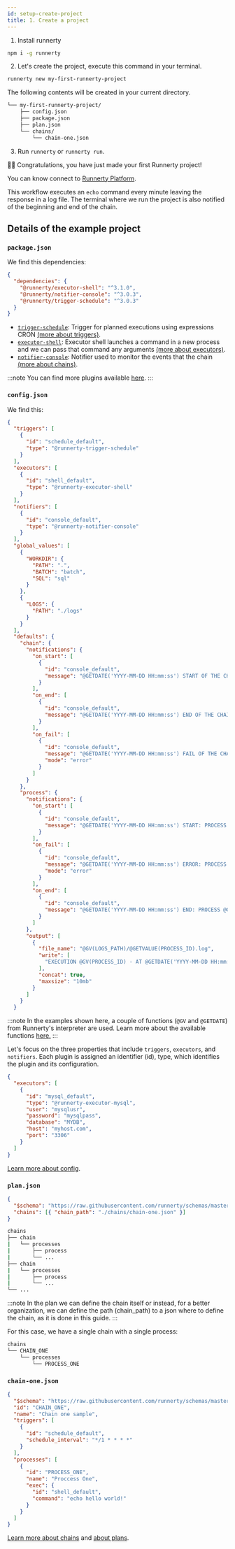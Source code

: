 ```yaml
---
id: setup-create-project
title: 1. Create a project
---
```


1. Install runnerty

```bash npm2yarn
npm i -g runnerty
```

2. Let's create the project, execute this command in your terminal.

```bash npm2yarn
runnerty new my-first-runnerty-project
```

The following contents will be created in your current directory.

```sh
└── my-first-runnerty-project/
    ├── config.json
    ├── package.json
    ├── plan.json
    └── chains/
        └── chain-one.json
```

3. Run `runnerty` or `runnerty run`.

🎉🎉 Congratulations, you have just made your first Runnerty project!

You can know connect to [Runnerty Platform](connect-to-platform).

This workflow executes an `echo` command every minute leaving the response in a log file. The terminal where we run the project is also notified of the beginning and end of the chain.

## Details of the example project

### `package.json`

We find this dependencies:

```json
{
  "dependencies": {
    "@runnerty/executor-shell": "^3.1.0",
    "@runnerty/notifier-console": "^3.0.3",
    "@runnerty/trigger-schedule": "^3.0.3"
  }
}
```

- [`trigger-schedule`](https://github.com/runnerty/trigger-schedule/blob/master/README.md): Trigger for planned executions using expressions CRON [(more about triggers)](triggers.md).
- [`executor-shell`](https://github.com/runnerty/executor-shell/blob/master/README.md): Executor shell launches a command in a new process and we can pass that command any arguments [(more about executors)](executors.md).
- [`notifier-console`](https://github.com/runnerty/notifier-console/blob/master/README.md): Notifier used to monitor the events that the chain [(more about chains)](chain.md).

:::note
You can find more plugins available [here](plugins.md).
:::

### `config.json`

We find this:

```json
{
  "triggers": [
    {
      "id": "schedule_default",
      "type": "@runnerty-trigger-schedule"
    }
  ],
  "executors": [
    {
      "id": "shell_default",
      "type": "@runnerty-executor-shell"
    }
  ],
  "notifiers": [
    {
      "id": "console_default",
      "type": "@runnerty-notifier-console"
    }
  ],
  "global_values": [
    {
      "WORKDIR": {
        "PATH": ".",
        "BATCH": "batch",
        "SQL": "sql"
      }
    },
    {
      "LOGS": {
        "PATH": "./logs"
      }
    }
  ],
  "defaults": {
    "chain": {
      "notifications": {
        "on_start": [
          {
            "id": "console_default",
            "message": "@GETDATE('YYYY-MM-DD HH:mm:ss') START OF THE CHAIN: @GV(CHAIN_ID)"
          }
        ],
        "on_end": [
          {
            "id": "console_default",
            "message": "@GETDATE('YYYY-MM-DD HH:mm:ss') END OF THE CHAIN: @GV(CHAIN_ID)"
          }
        ],
        "on_fail": [
          {
            "id": "console_default",
            "message": "@GETDATE('YYYY-MM-DD HH:mm:ss') FAIL OF THE CHAIN: @GV(CHAIN_ID)",
            "mode": "error"
          }
        ]
      }
    },
    "process": {
      "notifications": {
        "on_start": [
          {
            "id": "console_default",
            "message": "@GETDATE('YYYY-MM-DD HH:mm:ss') START: PROCESS @GV(PROCESS_ID)"
          }
        ],
        "on_fail": [
          {
            "id": "console_default",
            "message": "@GETDATE('YYYY-MM-DD HH:mm:ss') ERROR: PROCESS @GV(PROCESS_ID): @GV(PROCESS_EXEC_ERR_OUTPUT)",
            "mode": "error"
          }
        ],
        "on_end": [
          {
            "id": "console_default",
            "message": "@GETDATE('YYYY-MM-DD HH:mm:ss') END: PROCESS @GV(PROCESS_ID): @GV(PROCESS_EXEC_MSG_OUTPUT)"
          }
        ]
      },
      "output": [
        {
          "file_name": "@GV(LOGS_PATH)/@GETVALUE(PROCESS_ID).log",
          "write": [
            "EXECUTION @GV(PROCESS_ID) - AT @GETDATE('YYYY-MM-DD HH:mm:ss')\n @GV(PROCESS_EXEC_ERR_OUTPUT) @GV(PROCESS_EXEC_MSG_OUTPUT)"
          ],
          "concat": true,
          "maxsize": "10mb"
        }
      ]
    }
  }
```
:::note
In the examples shown here, a couple of functions (`@GV` and `@GETDATE`) from Runnerty's interpreter are used.
Learn more about the available functions [here.](functions.md)
:::

Let's focus on the three properties that include `triggers`, `executors`, and `notifiers`. Each plugin is assigned an identifier (id), type, which identifies the plugin and its configuration.

```json title="Example of a plugin with configuration"
{
  "executors": [
    {
      "id": "mysql_default",
      "type": "@runnerty-executor-mysql",
      "user": "mysqlusr",
      "password": "mysqlpass",
      "database": "MYDB",
      "host": "myhost.com",
      "port": "3306"
    }
  ]
}
```

[Learn more about config](config.md).

### `plan.json`

```json title="We find this"
{
  "$schema": "https://raw.githubusercontent.com/runnerty/schemas/master/schemas/3.2/plan.json",
  "chains": [{ "chain_path": "./chains/chain-one.json" }]
}
```

```sh title="This is the hierarchy of a plan"
chains
├── chain
|   └── processes
|       ├── process
|       └── ...
├── chain
|   └── processes
|       ├── process
|       └── ...
└── ...
```

:::note
In the plan we can define the chain itself or instead, for a better organization, we can define the path (chain_path) to a json where to define the chain, as it is done in this guide.
:::

For this case, we have a single chain with a single process:

```sh
chains
└── CHAIN_ONE
    └── processes
        └── PROCESS_ONE
```

### `chain-one.json`

```json
{
  "$schema": "https://raw.githubusercontent.com/runnerty/schemas/master/schemas/3.2/chain.json",
  "id": "CHAIN_ONE",
  "name": "Chain one sample",
  "triggers": [
    {
      "id": "schedule_default",
      "schedule_interval": "*/1 * * * *"
    }
  ],
  "processes": [
    {
      "id": "PROCESS_ONE",
      "name": "Proccess One",
      "exec": {
        "id": "shell_default",
        "command": "echo hello world!"
      }
    }
  ]
}
```

[Learn more about chains](chain.md) and [about plans](plan.md).

